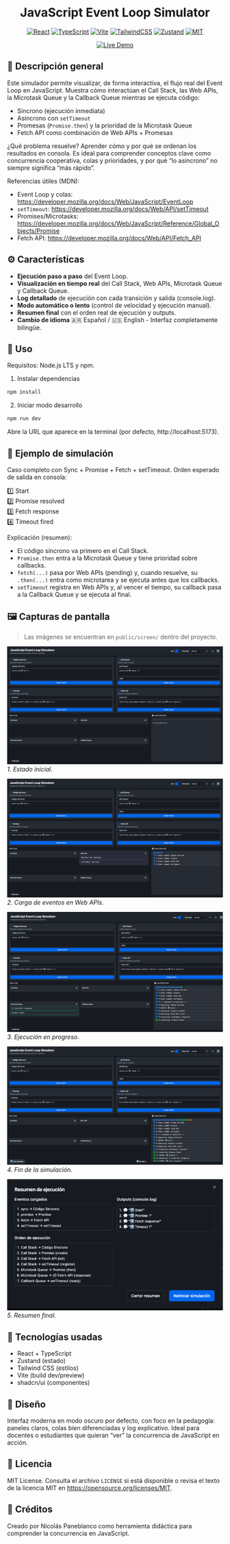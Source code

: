 <div align="center">

# JavaScript Event Loop Simulator

[![React](https://img.shields.io/badge/React-20232A?style=for-the-badge&logo=react&logoColor=61DAFB)](https://react.dev/)
[![TypeScript](https://img.shields.io/badge/TypeScript-3178C6?style=for-the-badge&logo=typescript&logoColor=white)](https://www.typescriptlang.org/)
[![Vite](https://img.shields.io/badge/Vite-646CFF?style=for-the-badge&logo=vite&logoColor=white)](https://vitejs.dev/)
[![TailwindCSS](https://img.shields.io/badge/TailwindCSS-38B2AC?style=for-the-badge&logo=tailwindcss&logoColor=white)](https://tailwindcss.com/)
[![Zustand](https://img.shields.io/badge/Zustand-18181b?style=for-the-badge&logoColor=white)](https://github.com/pmndrs/zustand)
[![MIT](https://img.shields.io/badge/License-MIT-green?style=for-the-badge)](#-licencia)

[![Live Demo](https://img.shields.io/badge/Live%20Demo-GitHub%20Pages-2ea44f?style=for-the-badge&logo=github)](https://pmNiko.github.io/JS-Event-Loop-Simulator/)

</div>

## 🧠 Descripción general

Este simulador permite visualizar, de forma interactiva, el flujo real del Event Loop en JavaScript. Muestra cómo interactúan el Call Stack, las Web APIs, la Microtask Queue y la Callback Queue mientras se ejecuta código:

- Síncrono (ejecución inmediata)
- Asíncrono con `setTimeout`
- Promesas (`Promise.then`) y la prioridad de la Microtask Queue
- Fetch API como combinación de Web APIs + Promesas

¿Qué problema resuelve? Aprender cómo y por qué se ordenan los resultados en consola. Es ideal para comprender conceptos clave como concurrencia cooperativa, colas y prioridades, y por qué “lo asíncrono” no siempre significa “más rápido”.

Referencias útiles (MDN):
- Event Loop y colas: https://developer.mozilla.org/docs/Web/JavaScript/EventLoop
- `setTimeout`: https://developer.mozilla.org/docs/Web/API/setTimeout
- Promises/Microtasks: https://developer.mozilla.org/docs/Web/JavaScript/Reference/Global_Objects/Promise
- Fetch API: https://developer.mozilla.org/docs/Web/API/Fetch_API

## ⚙️ Características

- **Ejecución paso a paso** del Event Loop.
- **Visualización en tiempo real** del Call Stack, Web APIs, Microtask Queue y Callback Queue.
- **Log detallado** de ejecución con cada transición y salida (console.log).
- **Modo automático o lento** (control de velocidad y ejecución manual).
- **Resumen final** con el orden real de ejecución y outputs.
- **Cambio de idioma** 🇦🇷 Español / 🇺🇸 English - Interfaz completamente bilingüe.

## 🚀 Uso

Requisitos: Node.js LTS y npm.

1. Instalar dependencias

```bash
npm install
```

2. Iniciar modo desarrollo

```bash
npm run dev
```

Abre la URL que aparece en la terminal (por defecto, http://localhost:5173).

## 🧩 Ejemplo de simulación

Caso completo con Sync + Promise + Fetch + setTimeout. Orden esperado de salida en consola:

1️⃣ Start  
2️⃣ Promise resolved  
3️⃣ Fetch response  
4️⃣ Timeout fired

Explicación (resumen):
- El código síncrono va primero en el Call Stack.
- `Promise.then` entra a la Microtask Queue y tiene prioridad sobre callbacks.
- `fetch(...)` pasa por Web APIs (pending) y, cuando resuelve, su `.then(...)` entra como microtarea y se ejecuta antes que los callbacks.
- `setTimeout` registra en Web APIs y, al vencer el tiempo, su callback pasa a la Callback Queue y se ejecuta al final.

## 🖼️ Capturas de pantalla

> Las imágenes se encuentran en `public/screen/` dentro del proyecto.

![Estado inicial](public/screen/1.init.png)
_1. Estado inicial._

![Carga de eventos en Web APIs](public/screen/2.load.png)
_2. Carga de eventos en Web APIs._

![Ejecución en progreso](public/screen/3.progress.png)
_3. Ejecución en progreso._

![Fin de la simulación](public/screen/4.end.png)
_4. Fin de la simulación._

![Resumen final](public/screen/5.resume.png)
_5. Resumen final._

## 🧱 Tecnologías usadas

- React + TypeScript
- Zustand (estado)
- Tailwind CSS (estilos)
- Vite (build dev/preview)
- shadcn/ui (componentes)

## 🎨 Diseño

Interfaz moderna en modo oscuro por defecto, con foco en la pedagogía: paneles claros, colas bien diferenciadas y log explicativo. Ideal para docentes o estudiantes que quieran “ver” la concurrencia de JavaScript en acción.

## 📄 Licencia

MIT License. Consulta el archivo `LICENSE` si está disponible o revisa el texto de la licencia MIT en https://opensource.org/licenses/MIT.

## 🌟 Créditos

Creado por Nicolás Paneblanco como herramienta didáctica para comprender la concurrencia en JavaScript.
